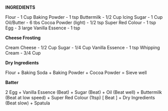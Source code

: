**INGREDIENTS**

Flour - 1 Cup 
Baking Powder - 1 tsp
Buttermilk - 1/2 Cup
Icing Sugar - 1 Cup
Oil/Butter - 6 tbs
Cocoa Powder (light) - 1/2 tsp
Super Red Colour - 1 tsp 
Egg - 3 large
Vanilla Essence - 1 tsp

**Cheese Frosting**

Cream Cheese - 1/2 Cup
Sugar - 1/4 Cup
Vanilla Essence - 1 tsp
Whipping Cream - 3/4 Cup

**Dry Ingredients**

Flour + Baking Soda + Baking Powder + Cocoa Powder = Sieve well

**Batter**

2 Egg + Vanilla Essence (Beat) + Sugar (Beat) + Oil (Beat well) + Buttermilk (Beat at low speed) + Super Red Colour (1tsp) [ Beat ]  + Dry Ingredients (Beat slow) + Spatula 